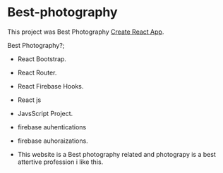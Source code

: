 # Best-photography

This project was Best Photography [Create React App]('https://best-photography-19d6d.web.app/').




Best Photography?;

- React Bootstrap.
- React Router.
- React Firebase Hooks.
- React js
- JavsScript Project.
- firebase auhentications
- firebase auhoraizations.


- This website is a Best photography related and photograpy is a best attertive profession i like this.